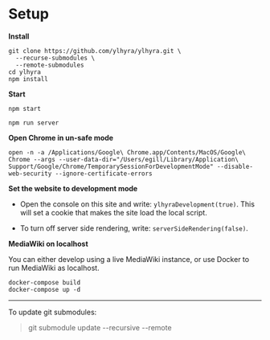 # Setup

**Install**

```
git clone https://github.com/ylhyra/ylhyra.git \
  --recurse-submodules \
  --remote-submodules
cd ylhyra
npm install
```

**Start**

```
npm start
```

```
npm run server
```

**Open Chrome in un-safe mode**

<!--
This will start a script at `https://localhost:8000/app.js`, a [self-signed](https://en.wikipedia.org/wiki/Self-signed_certificate) script so that it can be loaded from this page, which is HTTPS.

In Chrome, turn on the flag `chrome://flags/#allow-insecure-localhost` and restart Chrome. This will alow self-signed scripts on localhost.
-->
```
open -n -a /Applications/Google\ Chrome.app/Contents/MacOS/Google\ Chrome --args --user-data-dir="/Users/egill/Library/Application\ Support/Google/Chrome/TemporarySessionForDevelopmentMode" --disable-web-security --ignore-certificate-errors
```

**Set the website to development mode**

* Open the console on this site and write: `ylhyraDevelopment(true)`. This will set a cookie that makes the site load the local script.

* To turn off server side rendering, write: `serverSideRendering(false)`.

**MediaWiki on localhost**

You can either develop using a live MediaWiki instance, or use Docker to run MediaWiki as localhost.

```
docker-compose build
docker-compose up -d
```


----

To update git submodules:
> git submodule update --recursive --remote
